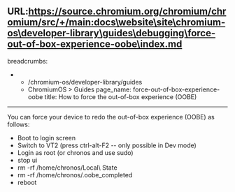 URL:https://source.chromium.org/chromium/chromium/src/+/main:docs\website\site\chromium-os\developer-library\guides\debugging\force-out-of-box-experience-oobe\index.md
---
breadcrumbs:
- - /chromium-os/developer-library/guides
  - ChromiumOS > Guides
page_name: force-out-of-box-experience-oobe
title: How to force the out-of-box experience (OOBE)
---

You can force your device to redo the out-of-box experience (OOBE) as follows:

*   Boot to login screen
*   Switch to VT2 (press ctrl-alt-F2 -- only possible in Dev mode)
*   Login as root (or chronos and use sudo)
*   stop ui
*   rm -rf /home/chronos/Local\\ State
*   rm -rf /home/chronos/.oobe_completed
*   reboot
